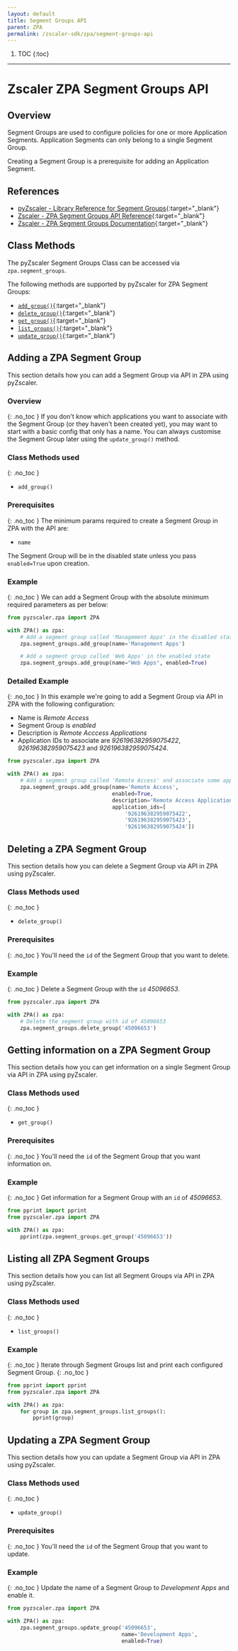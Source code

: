```yaml
---
layout: default 
title: Segment Groups API
parent: ZPA
permalink: /zscaler-sdk/zpa/segment-groups-api
---
```


1. TOC 
{:toc}

---

# Zscaler ZPA Segment Groups API 

## Overview

Segment Groups are used to configure policies for one or more Application Segments. Application Segments can only belong
to a single Segment Group.

Creating a Segment Group is a prerequisite for adding an Application Segment.

## References

- [pyZscaler - Library Reference for Segment Groups](https://pyzscaler.readthedocs.io/en/latest/zs/zpa/segment_groups.html){:target="_blank"}
- [Zscaler - ZPA Segment Groups API Reference](https://help.zscaler.com/zpa/api-reference#/segment-group-controller){:target="_blank"}
- [Zscaler - ZPA Segment Groups Documentation](https://help.zscaler.com/zpa/about-segment-groups){:target="_blank"}

## Class Methods
The pyZscaler Segment Groups Class can be accessed via `zpa.segment_groups`.

The following methods are supported by pyZscaler for ZPA Segment Groups:

- [`add_group()`](https://pyzscaler.readthedocs.io/en/latest/zs/zpa/segment_groups.html#pyzscaler.zpa.segment_groups.SegmentGroupsAPI.add_group){:target="_blank"}
- [`delete_group()`](https://pyzscaler.readthedocs.io/en/latest/zs/zpa/segment_groups.html#pyzscaler.zpa.segment_groups.SegmentGroupsAPI.delete_group){:target="_blank"}
- [`get_group()`](https://pyzscaler.readthedocs.io/en/latest/zs/zpa/segment_groups.html#pyzscaler.zpa.segment_groups.SegmentGroupsAPI.get_group){:target="_blank"}
- [`list_groups()`](https://pyzscaler.readthedocs.io/en/latest/zs/zpa/segment_groups.html#pyzscaler.zpa.segment_groups.SegmentGroupsAPI.list_groups){:target="_blank"}
- [`update_group()`](https://pyzscaler.readthedocs.io/en/latest/zs/zpa/segment_groups.html#pyzscaler.zpa.segment_groups.SegmentGroupsAPI.update_group){:target="_blank"}

## Adding a ZPA Segment Group
This section details how you can add a Segment Group via API in ZPA using pyZscaler.

### Overview
{: .no_toc } 
If you don't know which applications you want to associate with the Segment Group (or they haven't been
created yet), you may want to start with a basic config that only has a name. You can always customise the Segment Group
later using the `update_group()` method.

### Class Methods used
{: .no_toc }

- `add_group()`

### Prerequisites
{: .no_toc } 
The minimum params required to create a Segment Group in ZPA with the API are:

- `name`

The Segment Group will be in the disabled state unless you pass `enabled=True` upon creation.

### Example
{: .no_toc } 
We can add a Segment Group with the absolute minimum required parameters as per below:

```python
from pyzscaler.zpa import ZPA

with ZPA() as zpa:
    # Add a segment group called 'Management Apps' in the disabled state
    zpa.segment_groups.add_group(name='Management Apps')

    # Add a segment group called 'Web Apps' in the enabled state
    zpa.segment_groups.add_group(name="Web Apps", enabled=True)
```

### Detailed Example
{: .no_toc }
In this example we're going to add a Segment Group via API in ZPA with the following configuration:

- Name is _Remote Access_
- Segment Group is _enabled_
- Description is _Remote Acccess Applications_
- Application IDs to associate are _926196382959075422_, _926196382959075423_ and _926196382959075424_.

```python
from pyzscaler.zpa import ZPA

with ZPA() as zpa:
    # Add a segment group called 'Remote Access' and associate some applications
    zpa.segment_groups.add_group(name='Remote Access',
                                 enabled=True,
                                 description='Remote Access Applications',
                                 application_ids=[
                                     '926196382959075422',
                                     '926196382959075423',
                                     '926196382959075424'])

```

## Deleting a ZPA Segment Group
This section details how you can delete a Segment Group via API in ZPA using pyZscaler.

### Class Methods used
{: .no_toc }

- `delete_group()`

### Prerequisites
{: .no_toc } 
You'll need the `id` of the Segment Group that you want to delete.

### Example
{: .no_toc }
Delete a Segment Group with the `id` _45096653_.

```python
from pyzscaler.zpa import ZPA

with ZPA() as zpa:
    # Delete the segment group with id of 45096653
    zpa.segment_groups.delete_group('45096653')
```

## Getting information on a ZPA Segment Group
This section details how you can get information on a single Segment Group via API in ZPA using pyZscaler.

### Class Methods used
{: .no_toc }

- `get_group()`

### Prerequisites
{: .no_toc }
You'll need the `id` of the Segment Group that you want information on.

### Example
{: .no_toc }
Get information for a Segment Group with an `id` of _45096653_.

```python
from pprint import pprint
from pyzscaler.zpa import ZPA

with ZPA() as zpa:
    pprint(zpa.segment_groups.get_group('45096653'))
```

## Listing all ZPA Segment Groups
This section details how you can list all Segment Groups via API in ZPA using pyZscaler.

### Class Methods used
{: .no_toc }

- `list_groups()`

### Example
{: .no_toc }
Iterate through Segment Groups list and print each configured Segment Group.
{: .no_toc }

```python
from pprint import pprint
from pyzscaler.zpa import ZPA

with ZPA() as zpa:
    for group in zpa.segment_groups.list_groups():
        pprint(group)
```

## Updating a ZPA Segment Group
This section details how you can update a Segment Group via API in ZPA using pyZscaler.

### Class Methods used
{: .no_toc }

- `update_group()`

### Prerequisites
{: .no_toc }
You'll need the `id` of the Segment Group that you want to update. 

### Example
{: .no_toc }
Update the name of a Segment Group to _Development Apps_ and enable it.


```python
from pyzscaler.zpa import ZPA

with ZPA() as zpa:
    zpa.segment_groups.update_group('45096653',
                                    name='Development Apps',
                                    enabled=True)
```
